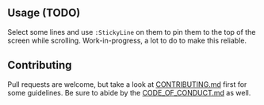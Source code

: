 ## Usage (TODO)

Select some lines and use `:StickyLine` on them to pin them to the top of the screen while scrolling. Work-in-progress, a lot to do to make this reliable.

## Contributing

Pull requests are welcome, but take a look at [CONTRIBUTING.md](https://github.com/AndrewRadev/sticky_line.vim/blob/main/CONTRIBUTING.md) first for some guidelines. Be sure to abide by the [CODE_OF_CONDUCT.md](https://github.com/AndrewRadev/sticky_line.vim/blob/master/CODE_OF_CONDUCT.md) as well.
